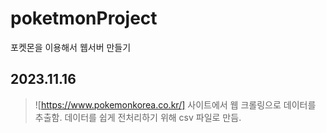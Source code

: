 # poketmonProject
포켓몬을 이용해서 웹서버 만들기
## 2023.11.16
> ![https://www.pokemonkorea.co.kr/] 사이트에서 웹 크롤링으로 데이터를 추출함.
> 데이터를 쉽게 전처리하기 위해 csv 파일로 만듬.
